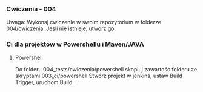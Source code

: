 ### Cwiczenia - 004

Uwaga: Wykonaj ćwiczenie w swoim repozytorium w folderze 004/cwiczenia. Jesli nie istnieje, utworz go.

### Ci dla projektów w Powershellu i Maven/JAVA

1. Powershell

    Do folderu 004_tests/cwiczenia/powershell skopiuj zawartośc folderu ze skryptami 003_ci/powershell
    Stwórz projekt w jenkins, ustaw Build Trigger, uruchom Build. 

